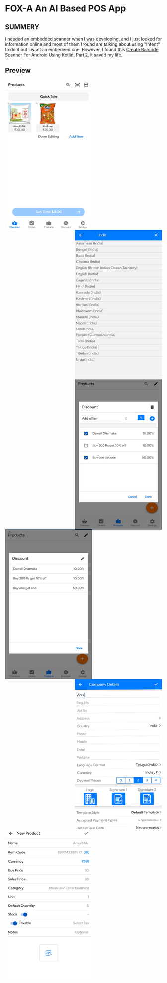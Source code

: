 # FOX-A An AI Based POS App

###

## SUMMERY

I needed an embedded scanner when I was developing, and I just looked for information online and most of them I found are talking about using "Intent" to do it but I want an embedeed one. However, I found this [Create Barcode Scanner For Android Using Kotlin, Part 2](https://ariefbayu.xyz/create-barcode-scanner-for-android-using-kotlin-part-2-63656fa02609), it saved my life.

## Preview
<a href="url"><img src="./preview/ongoingsell.jpg" align="left" height="480" width="280" ></a>

<a href="url"><img src="./preview/Languages.jpg" align="right" height="480" width="280" ></a>

<a href="url"><img src="./preview/Discount.jpg" align="right" height="480" width="280" ></a>

<a href="url"><img src="./preview/ongoing.jpg" align="left" height="480" width="280" ></a>

<a href="url"><img src="./preview/Front.jpg" align="right" height="480" width="280" ></a>

<a href="url"><img src="./preview/Product.jpg" align="left" height="480" width="280" ></a>






